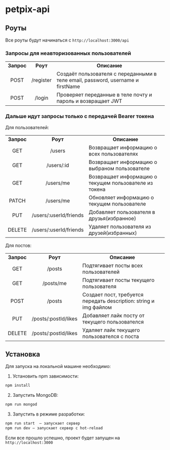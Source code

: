 # **petpix-api**

## Роуты

Все роуты будут начинаться с `http://localhost:3000/api`

### Запросы для неавторизованных пользователей

<table>
<tr>
<td align="center"><strong>Запрос</strong></th>
<td align="center"><strong>Роут</strong></th>
<td align="center"> <strong>Описание</strong></th>
</tr>

<tr>
<td align="center">POST</td>
<td align="center">/register</td>
<td>Создаёт пользователя с переданными в теле email, password, username и firstName</td>
</tr>

<tr>
<td align="center">POST</td>
<td align="center">/login</td>
<td>Проверяет переданные в теле почту и пароль и возвращает JWT</td>
</tr>
</table>

### Дальше идут запросы только с передачей Bearer токена

Для пользователей:</br>

<table>
<tr>
<td align="center"><strong>Запрос</strong></th>
<td align="center"><strong>Роут</strong></th>
<td align="center"> <strong>Описание</strong></th>
</tr>

<tr>
<td align="center">GET</td>
<td align="center">/users</td>
<td>Возвращает информацию о всех пользователях</td>
</tr>

<tr>
<td align="center">GET</td>
<td align="center">/users/:id</td>
<td>Возвращает информацию о выбраном пользователе</td>
</tr>

<tr>
<td align="center">GET</td>
<td align="center">/users/me</td>
<td>Возвращает информацию о текущем пользователе из токена</td>
</tr>

<tr>
<td align="center">PATCH</td>
<td align="center">/users/me</td>
<td>Обновляет информацию о текущем пользователе</td>
</tr>

<tr>
<td align="center">PUT</td>
<td align="center">/users/:userId/friends</td>
<td>Добавляет пользователя в друзья(избранное)</td>
</tr>

<tr>
<td align="center">DELETE</td>
<td align="center">/users/:userId/friends</td>
<td>Удаляет пользователя из друзей(избранных)</td>
</tr>
</table>

Для постов:</br>

<table>
<tr>
<td align="center"><strong>Запрос</strong></th>
<td align="center"><strong>Роут</strong></th>
<td align="center"> <strong>Описание</strong></th>
</tr>

<tr>
<td align="center">GET</td>
<td align="center">/posts</td>
<td>Подтягивает посты всех пользователей</td>
</tr>

<tr>
<td align="center">GET</td>
<td align="center">/posts/me</td>
<td>Подтягивает посты текущего пользователя</td>
</tr>

<tr>
<td align="center">POST</td>
<td align="center">/posts</td>
<td>Создает пост, требуется передать description: string и img файлом</td>
</tr>

<tr>
<td align="center">PUT</td>
<td align="center">/posts/:postId/likes</td>
<td>Добавляет лайк посту от текущего пользователся</td>
</tr>

<tr>
<td align="center">DELETE</td>
<td align="center">/posts/:postId/likes</td>
<td>Удаляет лайк текущего пользователся с поста</td>
</tr>
</table>

## Установка

Для запуска на локальной машине необходимо:

1. Установить npm зависимости:</br>

```sh
npm install
```

2. Запустить MongoDB:

```sh
npm run mongod
```

3. Запустить в режиме разработки:</br>

```sh
npm run start  — запускает сервер
npm run dev — запускает сервер с hot-reload
```

Если все прошло успешно, проект будет запущен на `http://localhost:3000`
